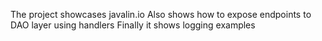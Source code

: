 The project showcases javalin.io
Also shows how to expose endpoints to DAO layer using handlers
Finally it shows logging examples